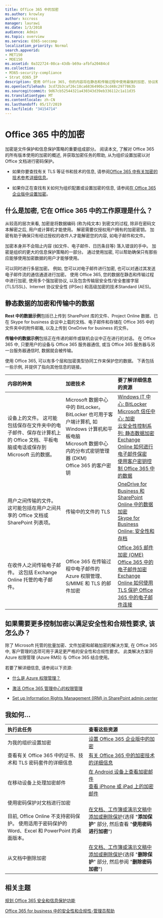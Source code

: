 ```yaml
---
title: Office 365 中的加密
ms.author: krowley
author: kccross
manager: laurawi
ms.date: 1/3/2018
audience: Admin
ms.topic: overview
ms.service: O365-seccomp
localization_priority: Normal
search.appverid:
- MET150
- MOE150
ms.assetid: 0a322724-08ca-43db-b69a-afbfa20484cd
ms.collection:
- M365-security-compliance
- Strat_O365_IP
description: 使用 Office 365, 你的内容将在静态和传输过程中使用最强的加密、协议和技术进行加密。 获取 Office 365 中的加密概述。
ms.openlocfilehash: 3cd72b3caf26c18ca6836490bc3cd48c2977863b
ms.sourcegitcommit: 9d67cb52544321a430343d39eb336112c1a11d35
ms.translationtype: MT
ms.contentlocale: zh-CN
ms.lasthandoff: 05/17/2019
ms.locfileid: "34154714"
---
```

# <a name="encryption-in-office-365"></a>Office 365 中的加密

加密是文件保护和信息保护策略的重要组成部分。 阅读本文, 了解对 Office 365 的所有版本使用的加密的概述, 并获取加密任务的帮助, 从为组织设置加密以对 Office 文档进行密码保护。
  
- 如果你要查找有关 TLS 等证书和技术的信息, 请参阅[Office 365 中有关加密的技术参考详细信息](technical-reference-details-about-encryption.md)。

- 如果你正在查找有关如何为组织配置或设置加密的信息, 请参阅[在 Office 365 企业版中设置加密](set-up-encryption.md)。

## <a name="what-is-encryption-and-how-does-it-work-in-office-365"></a>什么是加密, 它在 Office 365 中的工作原理是什么？

从较高的层次来看, 加密是将数据编码 (称为纯文本) 到密文的过程, 除非在密码文本解密之后, 用户或计算机才能使用。 解密需要仅授权用户拥有的加密密钥。 加密有助于确保只有经过授权的收件人才能解密您的内容, 如电子邮件和文件。
  
加密本身并不会阻止内容 (如文件、电子邮件、日历条目等) 落入错误的手中。 加密是组织的更大的信息保护策略的一部分。 通过使用加密, 可以帮助确保只有那些应能够使用加密数据的用户才能够使用。
  
可以同时进行多层加密。 例如, 您可以对电子邮件进行加密, 也可以对通过其发送电子邮件流的通信通道进行加密。 使用 Office 365, 您的数据在静态和传输过程中进行加密, 使用多个强加密协议, 以及包含传输层安全性/安全套接字层 (TLS/SSL)、Internet 协议安全性 (IPSec) 和高级加密的技术Standard (AES)。
  
## <a name="encryption-for-data-at-rest-and-data-in-transit"></a>静态数据的加密和传输中的数据

 **Rest 中的数据示例**包括已上传到 SharePoint 库的文件、Project Online 数据、已在 Skype for business 会议中上载的文档、电子邮件和存储在 Office 365 中的文件夹中的附件邮箱, 以及上传到 OneDrive for business 的文件。 
  
 **传输中的数据示例**包括正在传递的邮件或联机会议中正在进行的对话。 在 Office 365 中, 只要用户的设备与 Office 365 服务器通信, 或当 Office 365 服务器与另一台服务器通信时, 数据就会被传输。 
  
使用 Office 365, 可以有多个层和加密类型协同工作来保护您的数据。 下表包括一些示例, 并提供了指向其他信息的链接。
  
|**内容的种类**|**加密技术**|**要了解详细信息的资源**|
|:-----|:-----|:-----|
|设备上的文件。 这可能包括保存在文件夹中的电子邮件、保存在计算机上的 Office 文档、平板电脑或电话或保存到 Microsoft 云的数据。  <br/> |Microsoft 数据中心中的 BitLocker。 BitLocker 也可用于客户端计算机, 如 Windows 计算机和平板电脑  <br/> Microsoft 数据中心内的分布式密钥管理器 (DKM)  <br/> Office 365 的客户密钥  <br/> |[Windows IT 中心: BitLocker](https://docs.microsoft.com/windows/device-security/bitlocker/bitlocker-overview) <br/> [Microsoft 信任中心: 加密](https://www.microsoft.com/en-us/TrustCenter/Security/Encryption) <br/> [云安全性控制系列: 静态数据加密](https://blogs.microsoft.com/microsoftsecure/2015/09/10/cloud-security-controls-series-encrypting-data-at-rest) <br/> [Exchange Online 如何进行电子邮件保密](exchange-online-secures-email-secrets.md) <br/> [使用客户密钥控制 Office 365 中的数据](controlling-your-data-using-customer-key.md) <br/> |
|用户之间传输的文件。 这可能包括在用户之间共享的 Office 文档或 SharePoint 列表项。  <br/> |传输中的文件的 TLS  <br/> |[OneDrive for Business 和 SharePoint Online 中的数据加密](data-encryption-in-odb-and-spo.md) <br/> [Skype for Business Online: 安全性和存档](https://technet.microsoft.com/library/skype-for-business-online-security-and-archiving.aspx) <br/> |
|在收件人之间传输电子邮件。 这包括 Exchange Online 托管的电子邮件。  <br/> |Office 365 在传输过程中电子邮件的 Azure 权限管理、S/MIME 和 TLS 的邮件加密  <br/> |[Office 365 邮件加密 (OME)](ome.md) <br/> [Office 365 中的电子邮件加密](email-encryption.md) <br/> [Exchange Online 如何使用 TLS 保护 Office 365 中的电子邮件连接](exchange-online-uses-tls-to-secure-email-connections.md) <br/> |

## <a name="what-if-i-need-more-control-over-encryption-to-meet-security-and-compliance-requirements"></a>如果需要更多控制加密以满足安全性和合规性要求, 该怎么办？

除了 Microsoft 托管的批量加密、文件加密和邮箱加密的解决方案, 在 Office 365 中, 客户管理的选项可用于满足更严格的安全性和合规性要求。 此类解决方案将 Azure 权限管理 (Azure RMS) 与 Office 365 结合使用。
  
若要了解详细信息, 请参阅以下资源:
  
- [什么是 Azure 权限管理？](https://docs.microsoft.com/information-protection/understand-explore/what-is-azure-rms)

- [激活 Office 365 管理中心的权限管理](https://support.office.com/article/5b6d3ac7-b1ac-428e-b03e-50e882f85a6e)

- [Set up Information Rights Management (IRM) in SharePoint admin center](set-up-irm-in-sp-admin-center.md)

## <a name="how-do-i"></a>我如何...

|**执行此任务**|**查看这些资源**|
|:-----|:-----|
|为我的组织设置加密  <br/> |[设置 Office 365 企业版中的加密](set-up-encryption.md) <br/> |
|查看有关 Office 365 中的证书、技术和 TLS 密码套件的详细信息  <br/> |[有关 Office 365 中的加密技术的详细信息](technical-reference-details-about-encryption.md) <br/> |
|在移动设备上处理加密邮件  <br/> |[在 Android 设备上查看加密邮件](https://support.office.com/article/83d60f17-2305-407a-a762-7d518401fdeb) <br/> [查看 iPhone 或 iPad 上的加密邮件](https://support.office.com/article/4d631321-0d26-4bcc-a483-d294dd0b1caf) <br/> |
|使用密码保护对文档进行加密  <br/><br/>  目前, Office Online 不支持密码保护。 使用适用于密码保护的 Word、Excel 和 PowerPoint 的桌面版本。           |[在文档、工作簿或演示文稿中添加或删除保护](https://support.office.com/article/05084cc3-300d-4c1a-8416-38d3e37d6826)(选择 "**添加保护**" 部分, 然后查看 "**使用密码进行加密**")  <br/> |
|从文档中删除加密  <br/> |[在文档、工作簿或演示文稿中添加或删除保护](https://support.office.com/article/05084cc3-300d-4c1a-8416-38d3e37d6826)(选择 "**删除保护**" 部分, 然后参阅 "**删除密码加密**")  <br/> |

## <a name="related-topics"></a>相关主题

[规划 Office 365 安全和信息保护功能](https://support.office.com/article/3d4ac4a1-3920-4ff9-918f-011f3ce60408)
  
[Office 365 for business 中的安全性和合规性-管理员帮助](https://support.office.com/article/7fe448f7-49bd-4d3e-919d-0a6d1cf675bb)